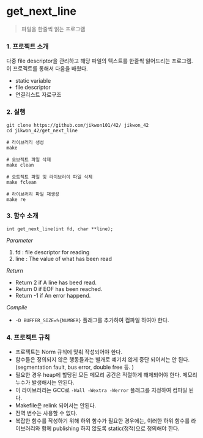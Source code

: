 # get_next_line

> 파일을 한줄씩 읽는 프로그램


### 1. 프로젝트 소개
다중 file descriptor을 관리하고 해당 파일의 텍스트를 한줄씩 잃어드리는 프로그램.
이 프로젝트를 통해서 다음을 배웠다. 
* static variable
* file descriptor
* 연결리스트 자료구조


### 2. 실행
```shell
git clone https://github.com/jikwon101/42/ jikwon_42
cd jikwon_42/get_next_line

# 라이브러리 생성
make

# 오브젝트 파일 삭제
make clean

# 오트젝트 파일 및 라이브러이 파일 삭제
make fclean

# 라이브러리 파일 재생성
make re
```
 

### 3. 함수 소개
```
int get_next_line(int fd, char **line);
```
*Parameter*
1. fd : file descriptor for reading
2. line : The value of what has been read

*Return*
* Return 2 if A line has beed read.
* Return 0 if EOF has been reached.
* Return -1 if An error happend.

*Compile*
* `-D BUFFER_SIZE=%{NUMBER}` 플래그를 추가하여 컴파일 하여야 한다.



### 4. 프로젝트 규칙

- 프로젝트는 Norm 규칙에 맞춰 작성되어야 한다.
- 함수들은 정의되지 않은 행동들과는 별개로 예기치 않게 중단 되어서는 안 된다. (segmentation fault, bus error, double free 등. )
- 필요한 경우 heap에 할당된 모든 메모리 공간은 적절하게 해제되어야 한다. 메모리 누수가 발생해서는 안된다. 
- 이 라이브러리는 GCC로 `-Wall -Wextra -Werror` 플래그를 지정하여 컴파일 된다. 
- Makefile은 relink 되어서는 안된다. 
- 전역 변수는 사용할 수 없다.
- 복잡한 함수를 작성하기 위해 하위 함수가 필요한 경우에는, 이러한 하위 함수를 라이브러리와 함께 publishing 하지 않도록 static(정적)으로 정의해야 한다.

